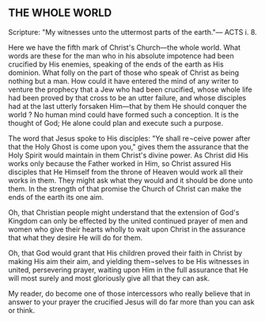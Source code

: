 ## THE WHOLE WORLD ##

Scripture: "My witnesses unto the uttermost parts of the earth."— ACTS i. 8.



Here we have the fifth mark of Christ's Church—the whole world. What words are these for the man who in his absolute impotence had been crucified by His enemies, speaking of the ends of the earth as His dominion. What folly on the part of those who speak of Christ as being nothing but a man. How could it have entered the mind of any writer to venture the prophecy that a Jew who had been crucified, whose whole life had been proved by that cross to be an utter failure, and whose disciples had at the last utterly forsaken Him—that by them He should conquer the world ? No human mind could have formed such a conception. It is the thought of God; He alone could plan and execute such a purpose.



The word that Jesus spoke to His disciples: "Ye shall re¬ceive power after that the Holy Ghost is come upon you," gives them the assurance that the Holy Spirit would maintain in them Christ's divine power. As Christ did His works only because the Father worked in Him, so Christ assured His disciples that He Himself from the throne of Heaven would work all their works in them. They might ask what they would and it should be done unto them. In the strength of that promise the Church of Christ can make the ends of the earth its one aim.



Oh, that Christian people might understand that the extension of God's Kingdom can only be effected by the united continued prayer of men and women who give their hearts wholly to wait upon Christ in the assurance that what they desire He will do for them.



Oh, that God would grant that His children proved their faith in Christ by making His aim their aim, and yielding them¬selves to be His witnesses in united, persevering prayer, waiting upon Him in the full assurance that He will most surely and most gloriously give all that they can ask.



My reader, do become one of those intercessors who really believe that in answer to your prayer the crucified Jesus will do far more than you can ask or think.

